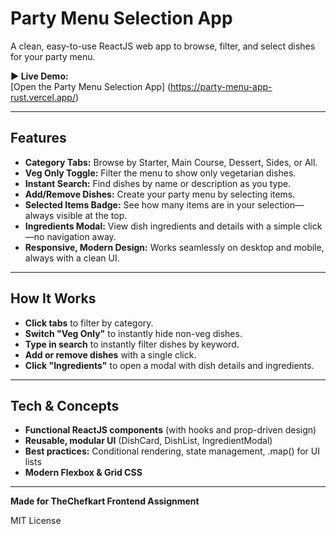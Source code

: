 # Party Menu Selection App

A clean, easy-to-use ReactJS web app to browse, filter, and select dishes for your party menu.

**▶️ Live Demo:**  
[Open the Party Menu Selection App]
(https://party-menu-app-rust.vercel.app/)

---

## Features

- **Category Tabs:** Browse by Starter, Main Course, Dessert, Sides, or All.
- **Veg Only Toggle:** Filter the menu to show only vegetarian dishes.
- **Instant Search:** Find dishes by name or description as you type.
- **Add/Remove Dishes:** Create your party menu by selecting items.
- **Selected Items Badge:** See how many items are in your selection—always visible at the top.
- **Ingredients Modal:** View dish ingredients and details with a simple click—no navigation away.
- **Responsive, Modern Design:** Works seamlessly on desktop and mobile, always with a clean UI.

---

## How It Works

- **Click tabs** to filter by category.
- **Switch "Veg Only"** to instantly hide non-veg dishes.
- **Type in search** to instantly filter dishes by keyword.
- **Add or remove dishes** with a single click.
- **Click "Ingredients"** to open a modal with dish details and ingredients.

---

## Tech & Concepts

- **Functional ReactJS components** (with hooks and prop-driven design)
- **Reusable, modular UI** (DishCard, DishList, IngredientModal)
- **Best practices:** Conditional rendering, state management, .map() for UI lists
- **Modern Flexbox & Grid CSS**

---

**Made for TheChefkart Frontend Assignment**

MIT License

